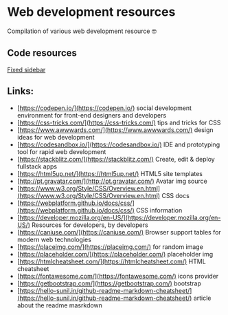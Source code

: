 # Web development resources
Compilation of various web development resource :nerd_face:

## Code resources

[Fixed sidebar](https://github.com/JosePedroSilva/WebDev-Resources/tree/master/sideBar)


## Links:

 - [https://codepen.io/](https://codepen.io/) social development environment for front-end designers and developers
 - [https://css-tricks.com/](https://css-tricks.com/) tips and tricks for CSS
 - [https://www.awwwards.com/](https://www.awwwards.com/) design ideas for web development
 - [https://codesandbox.io/](https://codesandbox.io/) IDE and prototyping tool for rapid web development
 - [https://stackblitz.com/](https://stackblitz.com/) Create, edit & deploy fullstack apps
 - [https://html5up.net/](https://html5up.net/) HTML5 site templates 
 - [http://pt.gravatar.com/](http://pt.gravatar.com/) Avatar img source
 - [https://www.w3.org/Style/CSS/Overview.en.html](https://www.w3.org/Style/CSS/Overview.en.html) CSS docs
 - [https://webplatform.github.io/docs/css/](https://webplatform.github.io/docs/css/) CSS information
 - [https://developer.mozilla.org/en-US/](https://developer.mozilla.org/en-US/) Resources for developers, by developers
 - [https://caniuse.com/](https://caniuse.com/) Browser support tables for modern web technologies
 - [https://placeimg.com/](https://placeimg.com/) for random image
 - [https://placeholder.com/](https://placeholder.com/) placeholder img
 - [https://htmlcheatsheet.com/](https://htmlcheatsheet.com/) HTML cheatsheet
 - [https://fontawesome.com/](https://fontawesome.com/) icons provider
 - [https://getbootstrap.com/](https://getbootstrap.com/) bootstrap
 - [https://hello-sunil.in/github-readme-markdown-cheatsheet/](https://hello-sunil.in/github-readme-markdown-cheatsheet/) article about the readme masrkdown
 